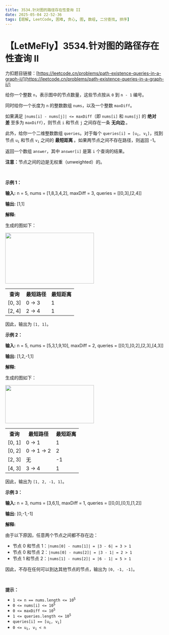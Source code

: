 ```yaml
---
title: 3534.针对图的路径存在性查询 II
date: 2025-05-04 22-52-36
tags: [题解, LeetCode, 困难, 贪心, 图, 数组, 二分查找, 排序]
---
```


# 【LetMeFly】3534.针对图的路径存在性查询 II

力扣题目链接：[https://leetcode.cn/problems/path-existence-queries-in-a-graph-ii/](https://leetcode.cn/problems/path-existence-queries-in-a-graph-ii/)

<p>给你一个整数 <code>n</code>，表示图中的节点数量，这些节点按从 <code>0</code> 到 <code>n - 1</code>&nbsp;编号。</p>

<p>同时给你一个长度为 <code>n</code> 的整数数组 <code>nums</code>，以及一个整数 <code>maxDiff</code>。</p>

<p>如果满足 <code>|nums[i] - nums[j]| &lt;= maxDiff</code>（即 <code>nums[i]</code> 和 <code>nums[j]</code> 的&nbsp;<strong>绝对差&nbsp;</strong>至多为 <code>maxDiff</code>），则节点 <code>i</code> 和节点 <code>j</code> 之间存在一条&nbsp;<strong>无向边&nbsp;</strong>。</p>

<p>此外，给你一个二维整数数组 <code>queries</code>。对于每个 <code>queries[i] = [u<sub>i</sub>, v<sub>i</sub>]</code>，找到节点 <code>u<sub>i</sub></code> 和节点 <code>v<sub>i</sub></code> 之间的&nbsp;<strong>最短距离&nbsp;</strong>。如果两节点之间不存在路径，则返回 -1。</p>

<p>返回一个数组 <code>answer</code>，其中 <code>answer[i]</code> 是第 <code>i</code> 个查询的结果。</p>

<p><strong>注意：</strong>节点之间的边是无权重（unweighted）的。</p>

<p>&nbsp;</p>

<p><strong class="example">示例 1：</strong></p>

<div class="example-block">
<p><strong>输入:</strong> <span class="example-io">n = 5, nums = [1,8,3,4,2], maxDiff = 3, queries = [[0,3],[2,4]]</span></p>

<p><strong>输出:</strong> <span class="example-io">[1,1]</span></p>

<p><strong>解释:</strong></p>

<p>生成的图如下：</p>

<p><img alt="" src="https://pic.leetcode.cn/1745660620-PauXMH-4149example1drawio.png" style="width: 281px; height: 161px;" /></p>

<table>
	<tbody>
		<tr>
			<th>查询</th>
			<th>最短路径</th>
			<th>最短距离</th>
		</tr>
		<tr>
			<td>[0, 3]</td>
			<td>0 → 3</td>
			<td>1</td>
		</tr>
		<tr>
			<td>[2, 4]</td>
			<td>2 → 4</td>
			<td>1</td>
		</tr>
	</tbody>
</table>

<p>因此，输出为 <code>[1, 1]</code>。</p>
</div>

<p><strong class="example">示例 2：</strong></p>

<div class="example-block">
<p><strong>输入:</strong> <span class="example-io">n = 5, nums = [5,3,1,9,10], maxDiff = 2, queries = [[0,1],[0,2],[2,3],[4,3]]</span></p>

<p><strong>输出:</strong> <span class="example-io">[1,2,-1,1]</span></p>

<p><strong>解释:</strong></p>

<p>生成的图如下：</p>

<p><img alt="" src="https://pic.leetcode.cn/1745660627-mSVsDs-4149example2drawio.png" style="width: 281px; height: 121px;" /></p>

<table>
	<tbody>
		<tr>
			<th>查询</th>
			<th>最短路径</th>
			<th>最短距离</th>
		</tr>
		<tr>
			<td>[0, 1]</td>
			<td>0 → 1</td>
			<td>1</td>
		</tr>
		<tr>
			<td>[0, 2]</td>
			<td>0 → 1 → 2</td>
			<td>2</td>
		</tr>
		<tr>
			<td>[2, 3]</td>
			<td>无</td>
			<td>-1</td>
		</tr>
		<tr>
			<td>[4, 3]</td>
			<td>3 → 4</td>
			<td>1</td>
		</tr>
	</tbody>
</table>

<p>因此，输出为 <code>[1, 2, -1, 1]</code>。</p>
</div>

<p><strong class="example">示例 3：</strong></p>

<div class="example-block">
<p><strong>输入:</strong> <span class="example-io">n = 3, nums = [3,6,1], maxDiff = 1, queries = [[0,0],[0,1],[1,2]]</span></p>

<p><strong>输出:</strong> <span class="example-io">[0,-1,-1]</span></p>

<p><strong>解释:</strong></p>

<p>由于以下原因，任意两个节点之间都不存在边：</p>

<ul>
	<li>节点 0 和节点 1：<code>|nums[0] - nums[1]| = |3 - 6| = 3 &gt; 1</code></li>
	<li>节点 0 和节点 2：<code>|nums[0] - nums[2]| = |3 - 1| = 2 &gt; 1</code></li>
	<li>节点 1 和节点 2：<code>|nums[1] - nums[2]| = |6 - 1| = 5 &gt; 1</code></li>
</ul>

<p>因此，不存在任何可以到达其他节点的节点，输出为 <code>[0, -1, -1]</code>。</p>
</div>

<p>&nbsp;</p>

<p><strong>提示：</strong></p>

<ul>
	<li><code>1 &lt;= n == nums.length &lt;= 10<sup>5</sup></code></li>
	<li><code>0 &lt;= nums[i] &lt;= 10<sup>5</sup></code></li>
	<li><code>0 &lt;= maxDiff &lt;= 10<sup>5</sup></code></li>
	<li><code>1 &lt;= queries.length &lt;= 10<sup>5</sup></code></li>
	<li><code>queries[i] == [u<sub>i</sub>, v<sub>i</sub>]</code></li>
	<li><code>0 &lt;= u<sub>i</sub>, v<sub>i</sub> &lt; n</code></li>
</ul>


    